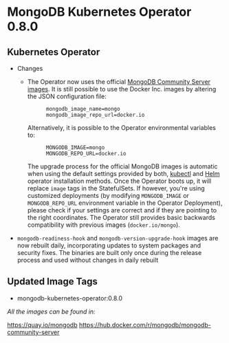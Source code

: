 # MongoDB Kubernetes Operator 0.8.0

## Kubernetes Operator

- Changes
  - The Operator now uses the official [MongoDB Community Server images](https://hub.docker.com/r/mongodb/mongodb-community-server).
    It is still possible to use the Docker Inc. images by altering the JSON configuration file:
    ```
          mongodb_image_name=mongo
          mongodb_image_repo_url=docker.io
    ```
    Alternatively, it is possible to the Operator environmental variables to:
    ```
          MONGODB_IMAGE=mongo
          MONGODB_REPO_URL=docker.io
    ```
    The upgrade process for the official MongoDB images is automatic when using the default settings provided by both,
    [kubectl](install-upgrade.md#install-the-operator-using-kubectl) and [Helm](install-upgrade.md#install-the-operator-using-helm)
    operator installation methods. Once the Operator boots up, it will replace `image` tags in the StatefulSets. If however,
    you're using customized deployments (by modifying `MONGODB_IMAGE` or `MONGODB_REPO_URL` environment variable in the Operator
    Deployment), please check if your settings are correct and if they are pointing to the right coordinates. The Operator
    still provides basic backwards compatibility with previous images (`docker.io/mongo`).

- `mongodb-readiness-hook` and `mongodb-version-upgrade-hook` images are now rebuilt daily, incorporating updates to system packages and security fixes. The binaries are built only once during the release process and used without changes in daily rebuilt


## Updated Image Tags


- mongodb-kubernetes-operator:0.8.0

_All the images can be found in:_

https://quay.io/mongodb
https://hub.docker.com/r/mongodb/mongodb-community-server
